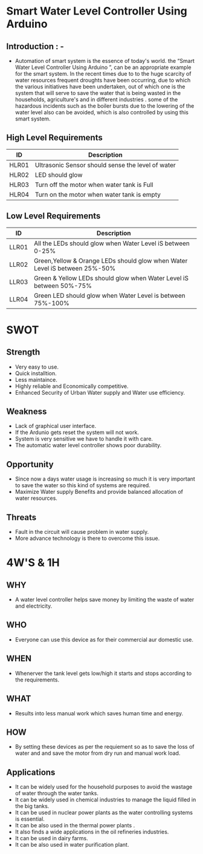 # Smart Water Level Controller Using Arduino
## Introduction : -
* Automation of smart system is the essence of today's world. the “Smart Water Level Controller Using Arduino ”, can be an appropriate example for the smart system. In the recent times due to to the huge scarcity of water resources frequent droughts have been occurring, due to which the various initiatives have been undertaken, out of which one is the system that will serve to save the water that is being wasted in the households, agriculture's and in different industries . some of the hazardous incidents such as the boiler bursts due to the lowering of the water level also can be avoided, which is also controlled by using this smart system.
## High Level Requirements
|ID|Description|
|----|------|
|HLR01|Ultrasonic Sensor should sense the level of water|
|HLR02|LED should glow|
|HLR03|Turn off the motor when water tank is Full|
|HLR04|Turn on the motor when water tank is empty|
## Low Level Requirements
|ID|Description|
|----|------|
|LLR01|All the LEDs should glow  when Water Level iS between 0-25%|
|LLR02|Green,Yellow & Orange  LEDs should glow  when Water Level iS between 25%-50%|
|LLR03|Green & Yellow LEDs should glow  when Water Level iS between 50%-75%|
|LLR04|Green LED should glow  when Water Level is between 75%-100%|
# SWOT
## Strength
* Very easy to use.
* Quick installtion.
* Less maintaince.
* Highly reliable and Economically competitive.
* Enhanced Security of Urban Water supply and Water use efficiency.
## Weakness
* Lack of graphical user interface.
* If the Ardunio gets reset the system will not work.
* System is very sensitive we have to handle it with care.
* The automatic water level controller shows poor durability.
## Opportunity
* Since now a days water usage is increasing so much it is very important to save the water so this kind of systems are required.
* Maximize Water supply Benefits and provide balanced allocation of water resources.
## Threats
* Fault in the circuit will cause problem in water supply.
* More advance technology is there to overcome this issue.
# 4W'S & 1H
## WHY
* A water level controller helps save money by limiting the waste of water and electricity.
## WHO
* Everyone can use this device as for their commercial aur domestic use.
## WHEN
* Whenerver the tank level gets low/high it starts and stops according to the requirements.
## WHAT
* Results into less manual work which saves human time and energy.
## HOW
* By setting these devices as per the requiement so as to save the loss of water and and save the motor from dry run and manual work load.
## Applications
* It can be widely used for the household purposes to avoid the wastage of water through the water tanks.
* It can be widely used in chemical industries to manage the liquid filled in the big tanks.
* It can be used in nuclear power plants as the water controlling systems is essential.
* It can be also used in the thermal power plants .
* It also finds a wide applications in the oil refineries industries.
* It can be used in dairy farms.
* It can be also used in water purification plant.